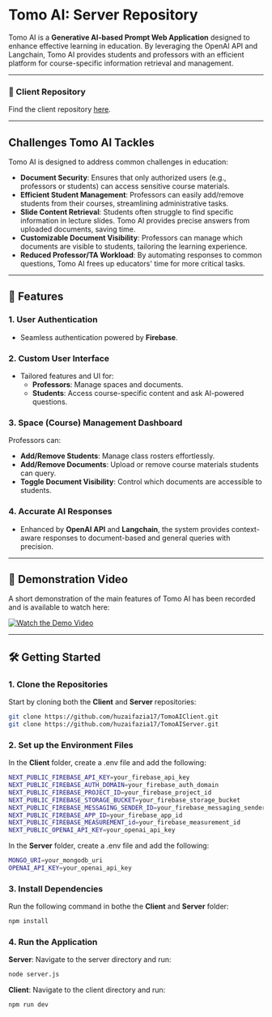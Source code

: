 # Tomo AI: Server Repository

Tomo AI is a **Generative AI-based Prompt Web Application** designed to enhance effective learning in education. By leveraging the OpenAI API and Langchain, Tomo AI provides students and professors with an efficient platform for course-specific information retrieval and management.

---

### 🔗 Client Repository
Find the client repository [here](https://github.com/huzaifazia17/TomoAIClient).

---

## Challenges Tomo AI Tackles

Tomo AI is designed to address common challenges in education:

- **Document Security**: Ensures that only authorized users (e.g., professors or students) can access sensitive course materials.
- **Efficient Student Management**: Professors can easily add/remove students from their courses, streamlining administrative tasks.
- **Slide Content Retrieval**: Students often struggle to find specific information in lecture slides. Tomo AI provides precise answers from uploaded documents, saving time.
- **Customizable Document Visibility**: Professors can manage which documents are visible to students, tailoring the learning experience.
- **Reduced Professor/TA Workload**: By automating responses to common questions, Tomo AI frees up educators' time for more critical tasks.

---

## 🚀 Features
### 1. **User Authentication**
- Seamless authentication powered by **Firebase**.

### 2. **Custom User Interface**
- Tailored features and UI for:
  - **Professors**: Manage spaces and documents.
  - **Students**: Access course-specific content and ask AI-powered questions.

### 3. **Space (Course) Management Dashboard**
Professors can:
- **Add/Remove Students**: Manage class rosters effortlessly.
- **Add/Remove Documents**: Upload or remove course materials students can query.
- **Toggle Document Visibility**: Control which documents are accessible to students.

### 4. **Accurate AI Responses**
- Enhanced by **OpenAI API** and **Langchain**, the system provides context-aware responses to document-based and general queries with precision.

---

## 🎥 Demonstration Video
A short demonstration of the main features of Tomo AI has been recorded and is available to watch here:

[![Watch the Demo Video](https://img.youtube.com/vi/1Q8X6lE_hno/0.jpg)](https://youtu.be/1Q8X6lE_hno)

---

## 🛠️ Getting Started

### 1. Clone the Repositories
Start by cloning both the **Client** and **Server** repositories:
```bash
git clone https://github.com/huzaifazia17/TomoAIClient.git
git clone https://github.com/huzaifazia17/TomoAIServer.git
```

### 2. Set up the Environment Files
In the **Client** folder, create a .env file and add the following: 
```bash
NEXT_PUBLIC_FIREBASE_API_KEY=your_firebase_api_key
NEXT_PUBLIC_FIREBASE_AUTH_DOMAIN=your_firebase_auth_domain
NEXT_PUBLIC_FIREBASE_PROJECT_ID=your_firebase_project_id
NEXT_PUBLIC_FIREBASE_STORAGE_BUCKET=your_firebase_storage_bucket
NEXT_PUBLIC_FIREBASE_MESSAGING_SENDER_ID=your_firebase_messaging_sender_id
NEXT_PUBLIC_FIREBASE_APP_ID=your_firebase_app_id
NEXT_PUBLIC_FIREBASE_MEASUREMENT_id=your_firebase_measurement_id
NEXT_PUBLIC_OPENAI_API_KEY=your_openai_api_key
```
In the **Server** folder, create a .env file and add the following: 
```bash
MONGO_URI=your_mongodb_uri
OPENAI_API_KEY=your_openai_api_key
```

### 3. Install Dependencies
Run the following command in bothe the **Client** and **Server** folder:
```bash
npm install
```

### 4. Run the Application
**Server**:
Navigate to the server directory and run:
```bash
node server.js
```
**Client**:
Navigate to the client directory and run:
```bash
npm run dev
```
